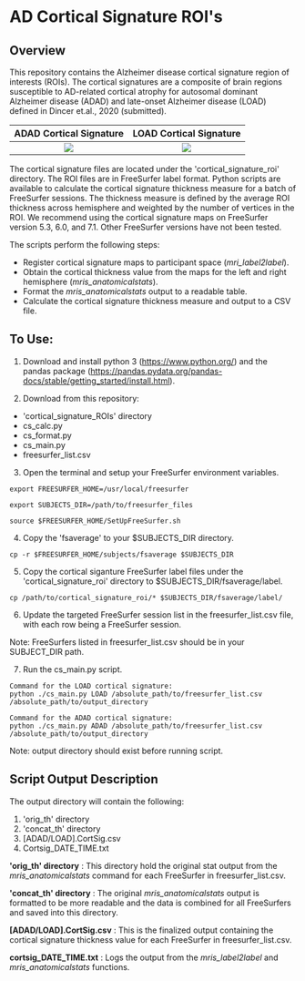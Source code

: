 # AD Cortical Signature ROI's
## Overview

This repository contains the Alzheimer disease cortical signature region of interests (ROIs). The cortical signatures are a composite of brain regions susceptible to AD-related cortical atrophy for autosomal dominant Alzheimer disease (ADAD) and late-onset Alzheimer disease (LOAD) defined in Dincer et.al., 2020 (submitted).
  
  
ADAD Cortical Signature            |  LOAD Cortical Signature
:-------------------------:|:-------------------------:
![](https://github.com/benzinger-icl/ADcortsig-roi/blob/master/example_images/ADADCortSig_image.png)  |  ![](https://github.com/benzinger-icl/ADcortsig-roi/blob/master/example_images/LOADCortSig_image.png)
 


The cortical signature files are located under the 'cortical_signature_roi' directory. The ROI files are in FreeSurfer label format. Python scripts are available to calculate the cortical signature thickness measure for a batch of FreeSurfer sessions. The thickness measure is defined by the average ROI thickness across hemisphere and weighted by the number of vertices in the ROI. We recommend using the cortical signature maps on FreeSurfer version 5.3, 6.0, and 7.1. Other FreeSurfer versions have not been tested.

The scripts perform the following steps:
-	Register cortical signature maps to participant space (*mri_label2label*).
-	Obtain the cortical thickness value from the maps for the left and right hemisphere (*mris_anatomicalstats*).
-	Format the *mris_anatomicalstats* output to a readable table.
-	Calculate the cortical signature thickness measure and output to a CSV file.  


## To Use:
1. Download and install python 3 (https://www.python.org/) and the pandas package (https://pandas.pydata.org/pandas-docs/stable/getting_started/install.html).

2. Download from this repository:
 - 'cortical_signature_ROIs' directory
- cs_calc.py
- cs_format.py
- cs_main.py
- freesurfer_list.csv

3. Open the terminal and setup your FreeSurfer environment variables.

```
export FREESURFER_HOME=/usr/local/freesurfer

export SUBJECTS_DIR=/path/to/freesurfer_files

source $FREESURFER_HOME/SetUpFreeSurfer.sh
```

4. Copy the 'fsaverage' to your $SUBJECTS_DIR directory.

```
cp -r $FREESURFER_HOME/subjects/fsaverage $SUBJECTS_DIR
```

5. Copy the cortical siganture FreeSurfer label files under the 'cortical_signature_roi' directory to $SUBJECTS_DIR/fsaverage/label.

```
cp /path/to/cortical_signature_roi/* $SUBJECTS_DIR/fsaverage/label/
```

6. Update the targeted FreeSurfer session list in the freesurfer_list.csv file, with each row being a FreeSurfer session.

Note: FreeSurfers listed in freesurfer_list.csv should be in your SUBJECT_DIR path.

7. Run the cs_main.py script.
```
Command for the LOAD cortical signature:
python ./cs_main.py LOAD /absolute_path/to/freesurfer_list.csv /absolute_path/to/output_directory

Command for the ADAD cortical signature:
python ./cs_main.py ADAD /absolute_path/to/freesurfer_list.csv /absolute_path/to/output_directory
```
Note:  output directory should exist before running script.

## Script Output Description

The output directory will contain the following: 
1.	'orig_th' directory
2.	'concat_th' directory
3.	[ADAD/LOAD].CortSig.csv
4.	Cortsig_DATE_TIME.txt

**'orig_th' directory**
: This directory hold the original stat output from the *mris_anatomicalstats* command for each FreeSurfer in freesurfer_list.csv.

**'concat_th' directory**
: The original *mris_anatomicalstats* output is formatted to be more readable and the data is combined for all FreeSurfers and saved into this directory.

**[ADAD/LOAD].CortSig.csv**
: This is the finalized output containing the cortical signature thickness value for each FreeSurfer in freesurfer_list.csv.

**cortsig_DATE_TIME.txt**
: Logs the output from the *mris_label2label* and *mris_anatomicalstats* functions.
